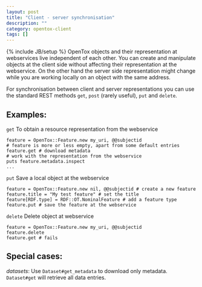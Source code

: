 ```yaml
---
layout: post
title: "Client - server synchronisation"
description: ""
category: opentox-client
tags: []
---
```

{% include JB/setup %}
OpenTox objects and their representation at webservices live independent of each other. You can create and manipulate objects at the client side without affecting their representation at the webservice. On the other hand the server side representation might change while you are working locally on an object with the same address.

For synchronisation between client and server representations you can use the standard REST methods `get`, `post` (rarely useful), `put` and `delete`.

Examples:
---------

`get` To obtain a resource representation from the webservice

    feature = OpenTox::Feature.new my_uri, @@subjectid
    # feature is more or less empty, apart from some default entries
    feature.get # download metadata
    # work with the representation from the webservice
    puts feature.metadata.inspect
    ...

`put` Save a local object at the webservice

    feature = OpenTox::Feature.new nil, @@subjectid # create a new feature
    feature.title = "My test feature" # set the title
    feature[RDF.type] = RDF::OT.NominalFeature # add a feature type
    feature.put # save the feature at the webservice

`delete` Delete object at webservice

    feature = OpenTox::Feature.new my_uri, @@subjectid
    feature.delete
    feature.get # fails

Special cases:
--------------

*datasets*: Use `Dataset#get_metadata` to download only metadata. `Dataset#get` will retrieve all data entries.


